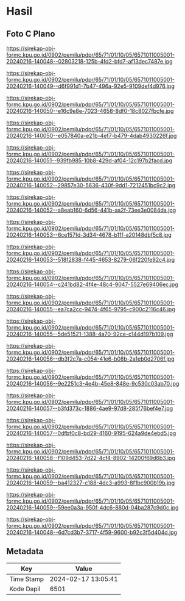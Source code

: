 # Hasil

## Foto C Plano

https://sirekap-obj-formc.kpu.go.id/0902/pemilu/pdpr/65/71/01/10/05/6571011005001-20240216-140048--02803218-125b-4fd2-bfd7-af13dec7487e.jpg

https://sirekap-obj-formc.kpu.go.id/0902/pemilu/pdpr/65/71/01/10/05/6571011005001-20240216-140049--d6f991d1-7b47-496a-92e5-9109def4d976.jpg

https://sirekap-obj-formc.kpu.go.id/0902/pemilu/pdpr/65/71/01/10/05/6571011005001-20240216-140050--e16c9e8e-7023-4658-8df0-18c8027fbcfe.jpg

https://sirekap-obj-formc.kpu.go.id/0902/pemilu/pdpr/65/71/01/10/05/6571011005001-20240216-140050--e057840a-e21b-4ef7-b479-4dab4930226f.jpg

https://sirekap-obj-formc.kpu.go.id/0902/pemilu/pdpr/65/71/01/10/05/6571011005001-20240216-140051--939fb985-10b8-429d-af04-12c197b2facd.jpg

https://sirekap-obj-formc.kpu.go.id/0902/pemilu/pdpr/65/71/01/10/05/6571011005001-20240216-140052--29857e30-5636-430f-9dd1-7212451bc9c2.jpg

https://sirekap-obj-formc.kpu.go.id/0902/pemilu/pdpr/65/71/01/10/05/6571011005001-20240216-140052--a8eab160-6d56-441b-aa2f-73ee3e0084da.jpg

https://sirekap-obj-formc.kpu.go.id/0902/pemilu/pdpr/65/71/01/10/05/6571011005001-20240216-140053--6ce157fd-3d34-4678-b11f-a20148dbf5c8.jpg

https://sirekap-obj-formc.kpu.go.id/0902/pemilu/pdpr/65/71/01/10/05/6571011005001-20240216-140053--518f2838-f445-4653-8279-06f220fe92c4.jpg

https://sirekap-obj-formc.kpu.go.id/0902/pemilu/pdpr/65/71/01/10/05/6571011005001-20240216-140054--c241bd82-4f4e-48c4-9047-5527e69406ec.jpg

https://sirekap-obj-formc.kpu.go.id/0902/pemilu/pdpr/65/71/01/10/05/6571011005001-20240216-140055--ea7ca2cc-9474-4f65-9795-c900c2116c46.jpg

https://sirekap-obj-formc.kpu.go.id/0902/pemilu/pdpr/65/71/01/10/05/6571011005001-20240216-140055--5de51521-1388-4a70-92ce-c144d197b109.jpg

https://sirekap-obj-formc.kpu.go.id/0902/pemilu/pdpr/65/71/01/10/05/6571011005001-20240216-140056--db3f2c7a-c054-41e6-b08b-2a1eb0d2706f.jpg

https://sirekap-obj-formc.kpu.go.id/0902/pemilu/pdpr/65/71/01/10/05/6571011005001-20240216-140056--9e2251c3-4e4b-45e8-848e-9c530c03ab70.jpg

https://sirekap-obj-formc.kpu.go.id/0902/pemilu/pdpr/65/71/01/10/05/6571011005001-20240216-140057--b3fd373c-1886-4ae9-97d8-285f76bef4e7.jpg

https://sirekap-obj-formc.kpu.go.id/0902/pemilu/pdpr/65/71/01/10/05/6571011005001-20240216-140057--0dfbf0c8-bd29-4160-9195-624a9de4ebd5.jpg

https://sirekap-obj-formc.kpu.go.id/0902/pemilu/pdpr/65/71/01/10/05/6571011005001-20240216-140058--f109d453-7d22-4cf4-8902-14200f69d6b3.jpg

https://sirekap-obj-formc.kpu.go.id/0902/pemilu/pdpr/65/71/01/10/05/6571011005001-20240216-140059--ba412327-c188-4dc3-a993-8f1bc900b19b.jpg

https://sirekap-obj-formc.kpu.go.id/0902/pemilu/pdpr/65/71/01/10/05/6571011005001-20240216-140059--59ee0a3a-950f-4dc6-880d-04ba287c9d0c.jpg

https://sirekap-obj-formc.kpu.go.id/0902/pemilu/pdpr/65/71/01/10/05/6571011005001-20240216-140048--6d7cd3b7-3717-4f59-9600-b92c3f5d404d.jpg


## Metadata

| Key        | Value               |
| ---------- | ------------------- |
| Time Stamp | 2024-02-17 13:05:41 |
| Kode Dapil | 6501                |



